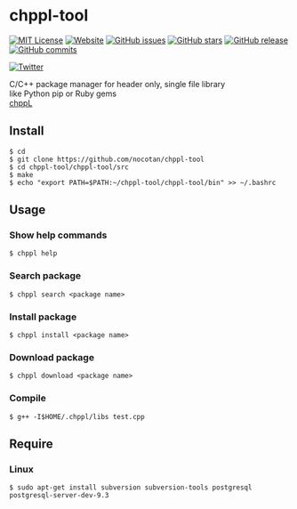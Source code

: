 # chppl-tool

[![MIT License](http://img.shields.io/badge/license-MIT-blue.svg?style=flat)](LICENSE)
[![Website](https://img.shields.io/website-up-down-green-red/http/shields.io.svg?maxAge=2592000)](http://chppl.herokuapp.com/)
[![GitHub issues](https://img.shields.io/github/issues/nocotan/chppl-tool.svg)](https://github.com/nocotan/chppl-tool/issues) [![GitHub stars](https://img.shields.io/github/stars/nocotan/chppl-tool.svg)](https://github.com/nocotan/chppl-tool/stargazers) 
[![GitHub release](https://img.shields.io/github/release/qubyte/rubidium.svg?maxAge=2592000)](https://github.com/nocotan/chppl-tool) 
[![GitHub commits](https://img.shields.io/github/commits-since/SubtitleEdit/subtitleedit/3.4.7.svg?maxAge=2592000)](https://github.com/nocotan/chppl-tool)

[![Twitter](https://img.shields.io/twitter/url/https/github.com/nocotan/chppl-tool.svg?style=social)](https://twitter.com/intent/tweet?text=Wow:&url=%5Bobject%20Object%5D)

C/C++ package manager for header only, single file library  
like Python pip or Ruby gems  
[chppL](https://chppl.herokuapp.com/)  


## Install

```
$ cd  
$ git clone https://github.com/nocotan/chppl-tool  
$ cd chppl-tool/chppl-tool/src
$ make
$ echo "export PATH=$PATH:~/chppl-tool/chppl-tool/bin" >> ~/.bashrc
```  


## Usage   

### Show help commands
```$ chppl help```

### Search package  
```$ chppl search <package name>```  

### Install package  
```$ chppl install <package name>```  

### Download package
```$ chppl download <package name>```

### Compile
```$ g++ -I$HOME/.chppl/libs test.cpp```  

## Require
### Linux
```$ sudo apt-get install subversion subversion-tools postgresql postgresql-server-dev-9.3```

